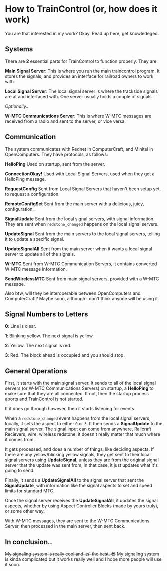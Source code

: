 # How to TrainControl (or, how does it work)
You are that interested in my work? Okay. Read up here, get knowledeged.

## Systems

There are **2** essential parts for TrainControl to function properly. They are:

**Main Signal Server**:
This is where you run the main traincontrol program. It stores the signals, and provides  an interface for railroad owners to work with.

**Local Signal Server**:
The local signal server is where the trackside signals are at and interfaced with. One server usually holds a couple of signals.

*Optionally..*

**W-MTC Communications Server**: This is where W-MTC messages are received from a radio and sent to the server, or vice versa. 

## Communication
The system communicates with Rednet in ComputerCraft, and Minitel in OpenComputers. They have protocols, as follows:

**HelloPing** Used on startup, sent from the server.

**ConnectionOkay!** Used with Local Signal Servers, used when they get a HelloPing message.

**RequestConfig** Sent from Local Signal Servers that haven't been setup yet, to request a configuration.

**RemoteConfigSet** Sent from the main server with a delicious, juicy, configuration.

**SignalUpdate** Sent from the local signal servers, with signal information. They are sent when `redstone_changed` happens on the local signal servers.

**UpdateSignal** Sent from the main servers to the local signal servers, telling it to update a specific signal.

**UpdateSignalAll** Sent from the main server when it wants a local signal server to update all of the signals.

**W-MTC** Sent from W-MTC Communication Servers, it contains converted W-MTC message information.

**SendWirelessMTC** Sent from main signal servers, provided with a W-MTC message.

Also btw, will they be interoperable between OpenComputers and ComputerCraft? Maybe soon, although I don't think anyone will be using it.

## Signal Numbers to Letters

**0**: Line is clear.

**1**: Blinking yellow. The next signal is yellow.

**2**: Yellow. The next signal is red.

**3**: Red. The block ahead is occupied and you should stop.

## General Operations
First, it starts with the main signal server. It sends to all of the local signal servers (or W-MTC Communications Servers) on startup, a  **HelloPing** to make sure that they are all connected. If not, then the startup process aborts and TrainControl is not started.

If it does go through however, then it starts listening for events.

When a `redstone_changed` event happens from the local signal servers, locally, it sets the aspect to either `0` or `3`. It then sends a **SignalUpdate** to the main signal server. The signal input can come from anywhere, Railcraft Recievers, wire, wireless redstone, it doesn't really matter that much where it comes from.

It gets processed, and does a number of things, like deciding aspects. If there are any yellow/blinking yellow signals, they get sent to their local signal servers using **UpdateSignal**, unless they are from the original signal server that the update was sent from, in that case, it just updates what it's going to send.

Finally, it sends a **UpdateSignalAll** to the signal server that sent the **SignalUpdate**, with information like the signal aspects to set and speed limits for standard MTC.

Once the signal server receives the **UpdateSignalAll**, it updates the signal aspects, whether by using Aspect Controller Blocks (made by yours truly), or some other way. 

With W-MTC messages, they are sent to the W-MTC Communications Server, then processed in the main server, then sent back.

## In conclusion..
~~My signaling system is really cool and its' the best. :sunglasses:~~ My signaling system is kinda complicated but it works really well and I hope more people will use it soon.

